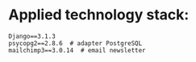 

# Applied technology stack:
```
Django==3.1.3
psycopg2==2.8.6  # adapter PostgreSQL
mailchimp3==3.0.14  # email newsletter
```